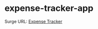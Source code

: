 # expense-tracker-app

Surge URL: [Expense Tracker](http://shahzaibnoor-expense-tracker-app-bootcamp-2020.surge.sh/)
